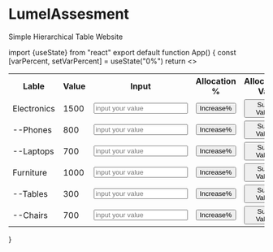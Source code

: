 # LumelAssesment
Simple Hierarchical Table Website

import {useState} from "react"
export default function App() {
    const [varPercent, setVarPercent] = useState("0%")
  return <>
  <table>
      <tr>
      <th>Lable</th>
      <th>Value</th>      
      <th>Input</th>      
      <th>Allocation %</th>      
      <th>Allocation Val</th>
      <th>Variance %</th>
      </tr>
      <tr>
      <td>Electronics</td>
      <td>1500</td>
      <td><input type="number" placeholder="input your value"></input></td>
      <td><button>Increase%</button></td>
      <td><button>Sum Value</button></td>
      <td>{varPercent}</td>
      </tr>
      <tr>
      <td>--Phones</td>
          <td>800</td>
          <td><input type="number" placeholder="input your value"></input></td>
          <td><button>Increase%</button></td>
          <td><button>Sum Value</button></td>
          <td>{varPercent}</td>
      </tr>
      <tr>
      <td>--Laptops</td>
          <td>700</td>
          <td><input type="number" placeholder="input your value"></input></td>
          <td><button>Increase%</button></td>
          <td><button>Sum Value</button></td>
          <td>{varPercent}</td>
      </tr>
      <tr>
      <td>Furniture</td>
          <td>1000</td>
          <td><input type="number" placeholder="input your value"></input></td>
          <td><button>Increase%</button></td>
          <td><button>Sum Value</button></td>
          <td>{varPercent}</td>
          <td></td>
      </tr>
      <tr>
      <td>--Tables</td>
          <td>300</td>
          <td><input type="number" placeholder="input your value"></input></td>
          <td><button>Increase%</button></td>
          <td><button>Sum Value</button></td>
          <td>{varPercent}</td>
      </tr>
      <tr>
      <td>--Chairs</td>
          <td>700</td>
          <td><input type="number" placeholder="input your value"></input></td>
          <td><button>Increase%</button></td>
          <td><button>Sum Value</button></td>
          <td>{varPercent}</td>
      </tr>
  </table>
  </>
}
